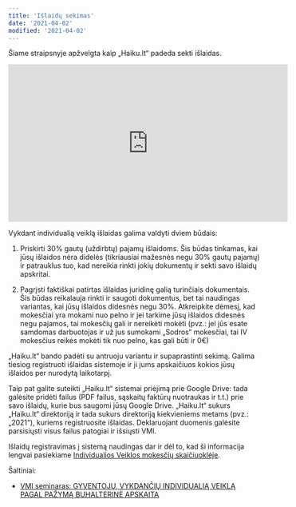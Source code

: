 ```yaml
---
title: 'Išlaidų sekimas'
date: '2021-04-02'
modified: '2021-04-02'
---
```


Šiame straipsnyje apžvelgta kaip „Haiku.lt“ padeda sekti išlaidas.

<iframe width="560" height="315" src="https://www.youtube.com/embed/wmvvpXOALOo" title="YouTube video player" frameborder="0" allow="accelerometer; autoplay; clipboard-write; encrypted-media; gyroscope; picture-in-picture" allowfullscreen></iframe>

Vykdant individualią veiklą išlaidas galima valdyti dviem būdais:

1. Priskirti 30% gautų (uždirbtų) pajamų išlaidoms. Šis būdas
   tinkamas, kai jūsų išlaidos nėra didelės (tikriausiai mažesnės
   negu 30% gautų pajamų) ir patrauklus tuo, kad nereikia rinkti
   jokių dokumentų ir sekti savo išlaidų apskritai.

2. Pagrįsti faktiškai patirtas išlaidas juridinę galią turinčiais
   dokumentais. Šis būdas reikalauja rinkti ir saugoti dokumentus,
   bet tai naudingas variantas, kai jūsų išlaidos didesnės negu
   30%. Atkreipkite dėmesį, kad mokesčiai yra mokami nuo pelno ir
   jei tarkime jūsų išlaidos didesnės negu pajamos, tai mokesčių
   gali ir nereikėti mokėti (pvz.: jei jūs esate samdomas
   darbuotojas ir už jus sumokami „Sodros“ mokesčiai, tai IV
   mokesčius reikės mokėti tik nuo pelno, kas gali būti ir 0€)

„Haiku.lt“ bando padėti su antruoju variantu ir supaprastinti
sekimą. Galima tiesiog registruoti išlaidas sistemoje ir ji jums
apskaičiuos kokios jūsų išlaidos per nurodytą laikotarpį.

Taip pat galite suteikti „Haiku.lt“ sistemai priėjimą prie Google
Drive: tada galėsite pridėti failus (PDF failus, sąskaitų faktūrų
nuotraukas ir t.t.) prie savo išlaidų, kurie bus saugomi jūsų
Google Drive. „Haiku.lt“ sukurs „Haiku.lt“ direktoriją ir tada
sukurs direktoriją kiekvieniems metams (pvz.: „2021“), kuriems
registruosite išlaidas. Deklaruojant duomenis galėsite parsisiųsti
visus failus patogiai ir išsiųsti VMI.

Išlaidų registravimas į sistemą naudingas dar ir dėl to, kad ši
informacija lengvai pasiekiame [Individualios Veiklos mokesčių
skaičiuoklėje](/iv-skaiciuokle).

Šaltiniai:

- [VMI seminaras: GYVENTOJŲ, VYKDANČIŲ INDIVIDUALIĄ VEIKLĄ PAGAL
  PAŽYMĄ BUHALTERINĖ
  APSKAITA](https://www.vmi.lt/evmi/documents/20142/391071/KD-0001618+seminaras+gyventoj%C5%B3+vykdan%C4%8Di%C5%B3+IDV+buhalterin%C4%97+apskaita.pdf/e4997fbd-59c6-7d50-23b1-396f31547806?t=1560975335410)
